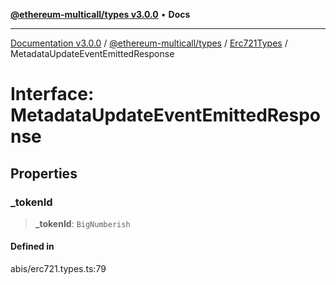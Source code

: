 [**@ethereum-multicall/types v3.0.0**](../../../README.md) • **Docs**

***

[Documentation v3.0.0](../../../../../packages.md) / [@ethereum-multicall/types](../../../README.md) / [Erc721Types](../README.md) / MetadataUpdateEventEmittedResponse

# Interface: MetadataUpdateEventEmittedResponse

## Properties

### \_tokenId

> **\_tokenId**: `BigNumberish`

#### Defined in

abis/erc721.types.ts:79
